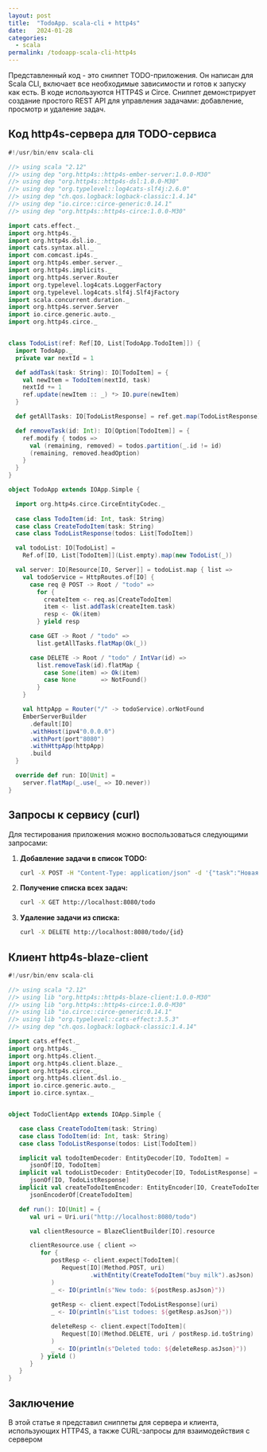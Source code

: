 ```yaml
---
layout: post
title:  "TodoApp. scala-cli + http4s"
date:   2024-01-28
categories: 
  - scala
permalink: /todoapp-scala-cli-http4s
---
```


Представленный код - это сниппет TODO-приложения.
Он написан для Scala CLI, включает все необходимые зависимости и готов к запуску как есть.
В коде используются HTTP4S и Circe.
Сниппет демонстрирует создание простого REST API для управления задачами: добавление, просмотр и удаление задач.

## Код http4s-сервера для TODO-сервиса

```scala
#!/usr/bin/env scala-cli

//> using scala "2.12"
//> using dep "org.http4s::http4s-ember-server:1.0.0-M30"
//> using dep "org.http4s::http4s-dsl:1.0.0-M30"
//> using dep "org.typelevel::log4cats-slf4j:2.6.0"
//> using dep "ch.qos.logback:logback-classic:1.4.14"
//> using dep "io.circe::circe-generic:0.14.1"
//> using dep "org.http4s::http4s-circe:1.0.0-M30"

import cats.effect._
import org.http4s._
import org.http4s.dsl.io._
import cats.syntax.all._
import com.comcast.ip4s._
import org.http4s.ember.server._
import org.http4s.implicits._
import org.http4s.server.Router
import org.typelevel.log4cats.LoggerFactory
import org.typelevel.log4cats.slf4j.Slf4jFactory
import scala.concurrent.duration._
import org.http4s.server.Server
import io.circe.generic.auto._
import org.http4s.circe._


class TodoList(ref: Ref[IO, List[TodoApp.TodoItem]]) {
  import TodoApp._
  private var nextId = 1

  def addTask(task: String): IO[TodoItem] = {
    val newItem = TodoItem(nextId, task)
    nextId += 1
    ref.update(newItem :: _) *> IO.pure(newItem)
  }

  def getAllTasks: IO[TodoListResponse] = ref.get.map(TodoListResponse)

  def removeTask(id: Int): IO[Option[TodoItem]] = {
    ref.modify { todos =>
      val (remaining, removed) = todos.partition(_.id != id)
      (remaining, removed.headOption)
    }
  }
}

object TodoApp extends IOApp.Simple {

  import org.http4s.circe.CirceEntityCodec._
  
  case class TodoItem(id: Int, task: String)
  case class CreateTodoItem(task: String)
  case class TodoListResponse(todos: List[TodoItem])

  val todoList: IO[TodoList] =
    Ref.of[IO, List[TodoItem]](List.empty).map(new TodoList(_))

  val server: IO[Resource[IO, Server]] = todoList.map { list =>
    val todoService = HttpRoutes.of[IO] {
      case req @ POST -> Root / "todo" =>
        for {
          createItem <- req.as[CreateTodoItem]
          item <- list.addTask(createItem.task)
          resp <- Ok(item)
        } yield resp

      case GET -> Root / "todo" =>
        list.getAllTasks.flatMap(Ok(_))

      case DELETE -> Root / "todo" / IntVar(id) =>
        list.removeTask(id).flatMap {
          case Some(item) => Ok(item)
          case None       => NotFound()
        }
    }

    val httpApp = Router("/" -> todoService).orNotFound
    EmberServerBuilder
      .default[IO]
      .withHost(ipv4"0.0.0.0")
      .withPort(port"8080")
      .withHttpApp(httpApp)
      .build
  }

  override def run: IO[Unit] =
    server.flatMap(_.use(_ => IO.never))
}

```

## Запросы к сервису (curl)

Для тестирования приложения можно воспользоваться следующими запросами:

1. **Добавление задачи в список TODO:**

    ```bash
    curl -X POST -H "Content-Type: application/json" -d '{"task":"Новая задача"}' http://localhost:8080/todo
    ```

2. **Получение списка всех задач:**

    ```bash
    curl -X GET http://localhost:8080/todo
    ```

3. **Удаление задачи из списка:**

    ```bash
    curl -X DELETE http://localhost:8080/todo/{id}
    ```

## Клиент http4s-blaze-client

```scala
#!/usr/bin/env scala-cli

//> using scala "2.12"
//> using lib "org.http4s::http4s-blaze-client:1.0.0-M30"
//> using lib "org.http4s::http4s-circe:1.0.0-M30"
//> using lib "io.circe::circe-generic:0.14.1"
//> using lib "org.typelevel::cats-effect:3.5.3"
//> using dep "ch.qos.logback:logback-classic:1.4.14"

import cats.effect._
import org.http4s._
import org.http4s.client._
import org.http4s.client.blaze._
import org.http4s.circe._
import org.http4s.client.dsl.io._
import io.circe.generic.auto._
import io.circe.syntax._


object TodoClientApp extends IOApp.Simple {

   case class CreateTodoItem(task: String)
   case class TodoItem(id: Int, task: String)
   case class TodoListResponse(todos: List[TodoItem])

   implicit val todoItemDecoder: EntityDecoder[IO, TodoItem] =
      jsonOf[IO, TodoItem]
   implicit val todoListDecoder: EntityDecoder[IO, TodoListResponse] =
      jsonOf[IO, TodoListResponse]
   implicit val createTodoItemEncoder: EntityEncoder[IO, CreateTodoItem] =
      jsonEncoderOf[CreateTodoItem]

   def run(): IO[Unit] = {
      val uri = Uri.uri("http://localhost:8080/todo")

      val clientResource = BlazeClientBuilder[IO].resource

      clientResource.use { client =>
         for {
            postResp <- client.expect[TodoItem](
               Request[IO](Method.POST, uri)
                       .withEntity(CreateTodoItem("buy milk").asJson)
            )
            _ <- IO(println(s"New todo: ${postResp.asJson}"))
            
            getResp <- client.expect[TodoListResponse](uri)
            _ <- IO(println(s"List todoes: ${getResp.asJson}"))

            deleteResp <- client.expect[TodoItem](
               Request[IO](Method.DELETE, uri / postResp.id.toString)
            )
            _ <- IO(println(s"Deleted todo: ${deleteResp.asJson}"))
         } yield ()
      }
   }
}

```

## Заключение

В этой статье я представил сниппеты для сервера и клиента,
использующих HTTP4S, а также CURL-запросы для взаимодействия с сервером
